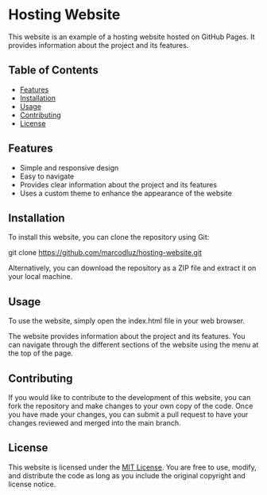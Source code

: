 # Hosting Website

This website is an example of a hosting website hosted on GitHub Pages. It provides information about the project and its features.

## Table of Contents

- [Features](#features)
- [Installation](#installation)
- [Usage](#usage)
- [Contributing](#contributing)
- [License](#license)

## Features

- Simple and responsive design
- Easy to navigate
- Provides clear information about the project and its features
- Uses a custom theme to enhance the appearance of the website

## Installation

To install this website, you can clone the repository using Git:

git clone https://github.com/marcodluz/hosting-website.git

Alternatively, you can download the repository as a ZIP file and extract it on your local machine.

## Usage

To use the website, simply open the index.html file in your web browser.

The website provides information about the project and its features. You can navigate through the different sections of the website using the menu at the top of the page.

## Contributing

If you would like to contribute to the development of this website, you can fork the repository and make changes to your own copy of the code. Once you have made your changes, you can submit a pull request to have your changes reviewed and merged into the main branch.

## License

This website is licensed under the [MIT License](https://opensource.org/licenses/MIT). You are free to use, modify, and distribute the code as long as you include the original copyright and license notice.
